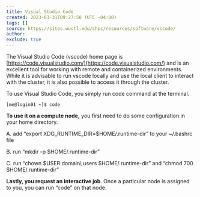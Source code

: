 ```yaml
---
title: Visual Studio Code
created: 2023-03-31T09:27:50 (UTC -04:00)
tags: []
source: https://sites.wustl.edu/chpc/resources/software/vscode/
author:
exclude: true
---
```


The Visual Studio Code (vscode) home page is [https://code.visualstudio.com/](https://code.visualstudio.com/) and is an excellent tool for working with remote and containerized environments. While it is advisable to run vscode locally and use the local client to interact with the cluster, it is also possible to access it through the cluster.

To use Visual Studio Code, you simply run code command at the terminal.
```
[me@login01 ~]$ code
```

**To use it on a compute node,** you first need to do some configuration in your home directory.

A. add “export XDG\_RUNTIME\_DIR=$HOME/.runtime-dir” to your ~/.bashrc file

B. run “mkdir -p $HOME/.runtime-dir”

C. run “chown $USER:domain\\ users $HOME/.runtime-dir” and “chmod 700 $HOME/.runtime-dir”

**Lastly, you request an interactive job**. Once a particular node is assigned to you, you can run “code” on that node.
